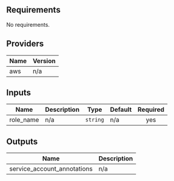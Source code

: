 ## Requirements

No requirements.

## Providers

| Name | Version |
|------|---------|
| aws | n/a |

## Inputs

| Name | Description | Type | Default | Required |
|------|-------------|------|---------|:--------:|
| role\_name | n/a | `string` | n/a | yes |

## Outputs

| Name | Description |
|------|-------------|
| service\_account\_annotations | n/a |